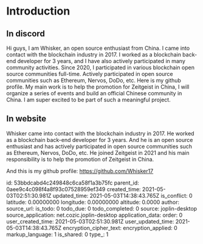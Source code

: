 # Introduction

## In discord

Hi guys, I am Whisker, an open source enthusiast from China. I came into contact with the blockchain industry in 2017. I worked as a blockchain back-end developer for 3 years, and I have also actively participated in many community activities. Since 2020, I participated in various blockchain open source communities full-time. Actively participated in open source communities such as Ethereum, Nervos, DoDo, etc. Here is my github profile. My main work is to help the promotion for Zeitgeist in China, I will organize a series of events and build an official Chinese community in China. I am super excited to be part of such a meaningful project.

## In website

Whisker came into contact with the blockchain industry in 2017. He worked as a blockchain back-end developer for 3 years. And he is an open source enthusiast and has actively participated in open source communities such as Ethereum, Nervos, DoDo, etc. He joined Zeitgeist in 2021 and his main responsibility is to help the promotion of Zeitgeist in China.

And this is my github profile: https://github.com/Whisker17



id: 53bbdcabd4c249848c6ca58f1a3b75fc
parent_id: 0aee9c4c098f4a8f93c07528959ef349
created_time: 2021-05-03T02:51:30.981Z
updated_time: 2021-05-03T14:38:43.765Z
is_conflict: 0
latitude: 0.00000000
longitude: 0.00000000
altitude: 0.0000
author: 
source_url: 
is_todo: 0
todo_due: 0
todo_completed: 0
source: joplin-desktop
source_application: net.cozic.joplin-desktop
application_data: 
order: 0
user_created_time: 2021-05-03T02:51:30.981Z
user_updated_time: 2021-05-03T14:38:43.765Z
encryption_cipher_text: 
encryption_applied: 0
markup_language: 1
is_shared: 0
type_: 1
